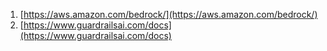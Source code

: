 1. [https://aws.amazon.com/bedrock/](https://aws.amazon.com/bedrock/)
2. [https://www.guardrailsai.com/docs](https://www.guardrailsai.com/docs)

